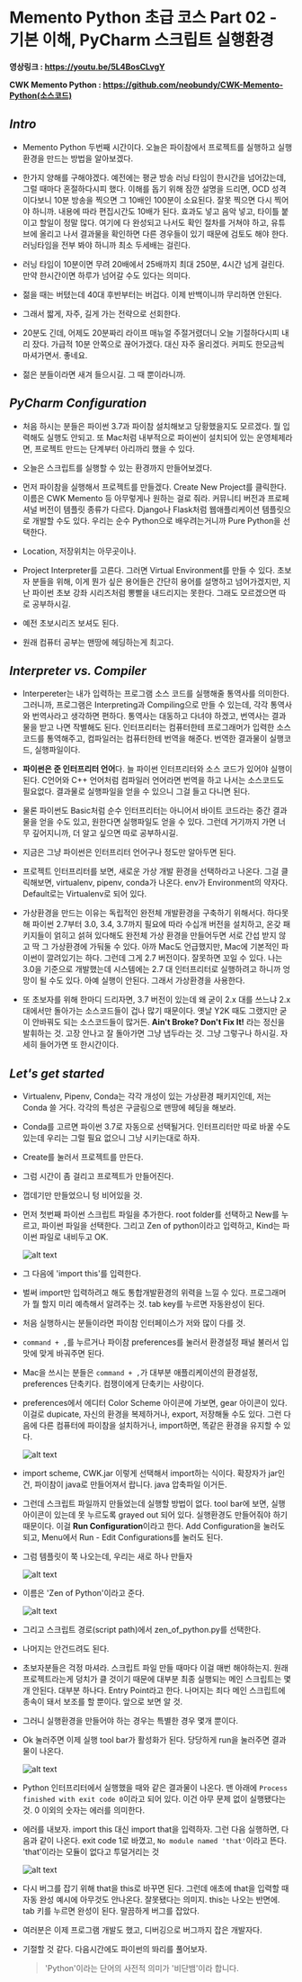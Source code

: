 # Memento Python 초급 코스 Part 02 - 기본 이해, PyCharm 스크립트 실행환경

**영상링크 : https://youtu.be/5L4BosCLvgY**

**CWK Memento Python : https://github.com/neobundy/CWK-Memento-Python(소스코드)**

## ***Intro***

- Memento Python 두번째 시간이다. 오늘은 파이참에서 프로젝트를 실행하고 실행환경을 만드는 방법을 알아보겠다. 

- 한가지 양해를 구해야겠다. 예전에는 평균 방송 러닝 타임이 한시간을 넘어갔는데, 그럴 때마다 혼절하다시피 했다. 이해를 돕기 위해 잠깐 설명을 드리면, OCD 성격이다보니 10분 방송을 찍으면 그 10배인 100분이 소요된다. 잘못 찍으면 다시 찍어야 하니까. 내용에 따라 편집시간도 10배가 된다. 효과도 넣고 음악 넣고, 타이틀 붙이고 할일이 정말 많다. 여기에 다 완성되고 나서도 확인 절차를 거쳐야 하고, 유튜브에 올리고 나서 결과물을 확인하면 다른 경우들이 있기 때문에 검토도 해야 한다. 러닝타임을 전부 봐야 하니까 최소 두세배는 걸린다. 

- 러닝 타임이 10분이면 무려 20배에서 25배까지 최대 250분, 4시간 넘게 걸린다. 만약 한시간이면 하루가 넘어갈 수도 있다는 의미다. 

- 젊을 때는 버텼는데 40대 후반부터는 버겁다. 이제 반백이니까 무리하면 안된다. 

- 그래서 짧게, 자주, 길게 가는 전략으로 선회한다. 

- 20분도 긴데, 어제도 20분짜리 라이프 매뉴얼 주절거렸더니 오늘 기절하다시피 내리 잤다. 가급적 10분 안쪽으로 끊어가겠다. 대신 자주 올리겠다. 커피도 한모금씩 마셔가면서. 좋네요.

- 젊은 분들이라면 새겨 들으시길. 그 때 뿐이라니까.

## ***PyCharm Configuration***

- 처음 하시는 분들은 파이썬 3.7과 파이참 설치해보고 당황했을지도 모르겠다. 뭘 입력해도 실행도 안되고. 또 Mac처럼 내부적으로 파이썬이 설치되어 있는 운영체제라면, 프로젝트 만드는 단계부터 아리까리 했을 수 있다. 

- 오늘은 스크립트를 실행할 수 있는 환경까지 만들어보겠다.

- 먼저 파이참을 실행해서 프로젝트를 만들겠다. Create New Project를 클릭한다. 이름은 CWK Memento 등 아무렇게나 원하는 걸로 줘라. 커뮤니티 버전과 프로페셔널 버전이 템플릿 종류가 다르다. Django나 Flask처럼 웹애플리케이션 템플릿으로 개발할 수도 있다. 우리는 순수 Python으로 배우려는거니까 Pure Python을 선택한다. 

- Location, 저장위치는 아무곳이나. 

- Project Interpreter를 고른다. 그러면 Virtual Environment를 만들 수 있다. 초보자 분들을 위해, 이게 뭔가 싶은 용어들은 간단히 용어를 설명하고 넘어가겠지만, 지난 파이썬 초보 강좌 시리즈처럼 뽕빨을 내드리지는 못한다. 그래도 모르겠으면 따로 공부하시길.

- 예전 초보시리즈 보셔도 된다.

- 원래 컴퓨터 공부는 맨땅에 헤딩하는게 최고다. 

## ***Interpreter vs. Compiler***

- Interpereter는 내가 입력하는 프로그램 소스 코드를 실행해줄 통역사를 의미한다. 그러니까, 프로그램은 Interpreting과 Compiling으로 만들 수 있는데, 각각 통역사와 번역사라고 생각하면 편하다. 통역사는 대동하고 다녀야 하겠고, 번역사는 결과물을 받고 나면 작별해도 된다. 인터프리터는 컴퓨터한테 프로그래머가 입력한 소스 코드를 통역해주고, 컴파일러는 컴퓨터한테 번역을 해준다. 번역한 결과물이 실행코드, 실행파일이다. 

- **파이썬은 준 인터프리터 언어**다. 늘 파이썬 인터프리터와 소스 코드가 있어야 실행이 된다. C언어와 C++ 언어처럼 컴파일러 언어라면 번역을 하고 나서는 소스코드도 필요없다. 결과물로 실행파일을 얻을 수 있으니 그걸 들고 다니면 된다. 

- 물론 파이썬도 Basic처럼 순수 인터프리터는 아니어서 바이트 코드라는 중간 결과물을 얻을 수도 있고, 원한다면 실행파일도 얻을 수 있다. 그런데 거기까지 가면 너무 깊어지니까, 더 알고 싶으면 따로 공부하시길.

- 지금은 그냥 파이썬은 인터프리터 언어구나 정도만 알아두면 된다. 

- 프로젝트 인터프리터를 보면, 새로운 가상 개발 환경을 선택하라고 나온다. 그걸 클릭해보면, virtualenv, pipenv, conda가 나온다. env가 Environment의 약자다. Default로는 Virtualenv로 되어 있다. 

- 가상환경을 만드는 이유는 독립적인 완전체 개발환경을 구축하기 위해서다. 하다못해 파이썬 2.7부터 3.0, 3.4, 3.7까지 필요에 따라 수십개 버전을 설치하고, 온갖 패키지들이 얽히고 섥혀 있다해도 완전체 가상 환경을 만들어두면 서로 간섭 받지 않고 딱 그 가상환경에 가둬둘 수 있다. 아까 Mac도 언급했지만, Mac에 기본적인 파이썬이 깔려있기는 하다. 그런데 그게 2.7 버전이다. 잘못하면 꼬일 수 있다. 나는 3.0을 기준으로 개발했는데 시스템에는 2.7 대 인터프리터로 실행하려고 하니까 엉망이 될 수도 있다. 아예 실행이 안된다. 그래서 가상환경을 사용한다.

- 또 초보자를 위해 한마디 드리자면, 3.7 버전이 있는데 왜 굳이 2.x 대를 쓰느냐 2.x 대에서만 돌아가는 소스코드들이 겁나 많기 때문이다. 옛날 Y2K 때도 그랬지만 굳이 안바꿔도 되는 소스코드들이 많거든. **Ain't Broke? Don't Fix It!** 라는 정신을 발휘하는 것. 고장 안나고 잘 돌아가면 그냥 냅두라는 것. 그냥 그렇구나 하시길. 자세히 들어가면 또 한시간이다.

## ***Let's get started***

- Virtualenv, Pipenv, Conda는 각각 개성이 있는 가상환경 패키지인데, 저는 Conda 쓸 거다. 각각의 특성은 구글링으로 맨땅에 헤딩을 해보라.

- Conda를 고르면 파이썬 3.7로 자동으로 선택될거다. 인터프리터만 따로 바꿀 수도 있는데 우리는 그럴 필요 없으니 그냥 시키는대로 하자. 

- Create를 눌러서 프로젝트를 만든다.

- 그럼 시간이 좀 걸리고 프로젝트가 만들어진다. 

- 껍데기만 만들었으니 텅 비어있을 것. 

- 먼저 첫번째 파이썬 스크립트 파일을 추가한다. root folder를 선택하고 New를 누르고, 파이썬 파일을 선택한다. 그리고 Zen of python이라고 입력하고, Kind는 파이썬 파일로 내비두고 OK.

    ![alt text](images/image-7.png)

- 그 다음에 'import this'를 입력한다.

- 벌써 import만 입력하려고 해도 통합개발환경의 위력을 느낄 수 있다. 프로그래머가 뭘 할지 미리 예측해서 알려주는 것. tab key를 누르면 자동완성이 된다. 

- 처음 실행하시는 분들이라면 파이참 인터페이스가 저와 많이 다를 것.

- `command + ,`를 누르거나 파이참 preferences를 눌러서 환경설정 패널 불러서 입맛에 맞게 바궈주면 된다.

- Mac을 쓰시는 분들은 `command + ,`가 대부분 애플리케이션의 환경설정, preferences 단축키다. 컴쟁이에게 단축키는 사랑이다.

- preferences에서 에디터 Color Scheme 아이콘에 가보면, gear 아이콘이 있다. 이걸로 dupicate, 자신의 환경을 복제하거나, export, 저장해둘 수도 있다. 그런 다음에 다른 컴퓨터에 파이참을 설치하거나, import하면, 똑같은 환경을 유지할 수 있다. 

    ![alt text](images/image-8.png)

- import scheme, CWK.jar 이렇게 선택해서 import하는 식이다. 확장자가 jar인건, 파이참이 java로 만들어져서 랍니다. java 압축파일 이거든.

- 그런데 스크립트 파일까지 만들었는데 실행할 방법이 없다. tool bar에 보면, 실행 아이콘이 있는데 못 누르도록 grayed out 되어 있다. 실행환경도 만들어줘야 하기 때문이다. 이걸 **Run Configuration**이라고 한다. Add Configuration을 눌러도 되고, Menu에서 Run - Edit Configurations를 눌러도 된다. 

- 그럼 템플릿이 쭉 나오는데, 우리는 새로 하나 만들자

    ![alt text](images/image-9.png)

- 이름은 'Zen of Python'이라고 준다.

    ![alt text](images/image-10.png)

- 그리고 스크립트 경로(script path)에서 zen_of_python.py를 선택한다. 

- 나머지는 안건드려도 된다. 

- 초보자분들은 걱정 마셔라. 스크립트 파일 만들 때마다 이걸 매번 해야하는지. 원래 프로젝트라는게 덩치가 클 것이기 때문에 대부분 최종 실행되는 메인 스크립트는 몇개 안된다. 대부분 하나다. Entry Point라고 한다. 나머지는 죄다 메인 스크립트에 종속이 돼서 보조를 할 뿐이다. 앞으로 보면 알 것. 

- 그러니 실행환경을 만들어야 하는 경우는 특별한 경우 몇개 뿐이다. 

- Ok 눌러주면 이제 실행 tool bar가 활성화가 된다. 당당하게 run을 눌러주면 결과물이 나온다. 

    ![alt text](images/image-11.png)

- Python 인터프리터에서 실행했을 때와 같은 결과물이 나온다. 맨 아래에 `Process finished with exit code 0`이라고 되어 있다. 이건 아무 문제 없이 실행됐다는 것. 0 이외의 숫자는 에러를 의미한다. 

- 에러를 내보자. import this 대신 import that을 입력하자. 그런 다음 실행하면, 다음과 같이 나온다. exit code 1로 바꼈고, `No module named 'that'`이라고 뜬다. 'that'이라는 모듈이 없다고 투덜거리는 것

    ![alt text](images/image-12.png)


- 다시 버그를 잡기 위해 that을 this로 바꾸면 된다. 그런데 애초에 that을 입력할 때 자동 완성 예시에 아무것도 안나온다. 잘못됐다는 의미지. this는 나오는 반면에. tab 키를 누르면 완성이 된다. 말끔하게 버그를 잡았다.

- 여러분은 이제 프로그램 개발도 했고, 디버깅으로 버그까지 잡은 개발자다.

- 기절할 것 같다. 다음시간에도 파이썬의 똬리를 풀어보자.

    > 'Python'이라는 단어의 사전적 의미가 '비단뱀'이라 합니다.